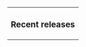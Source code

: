 <table><tr><td valign="top">

### Recent releases
<!-- recent_releases starts -->

<!-- recent_releases ends -->

</td></tr></table>
